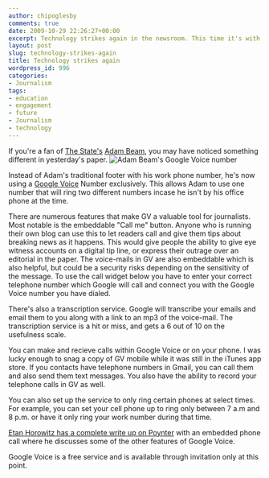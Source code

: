```yaml
---
author: chipoglesby
comments: true
date: 2009-10-29 22:26:27+00:00
excerpt: Technology strikes again in the newsroom. This time it's with Google Voice.
layout: post
slug: technology-strikes-again
title: Technology strikes again
wordpress_id: 996
categories:
- Journalism
tags:
- education
- engagement
- future
- Journalism
- technology
---
```


If you're a fan of [The State's](http://www.thestate.com) [Adam Beam](http://www.twitter.com/adambeam), you may have noticed something different in yesterday's paper.
![Adam Beam's Google Voice number](http://www.chipoglesby.com/wp-content/uploads/2009/10/beamnew.jpg)



Instead of Adam's traditional footer with his work phone number, he's now using a [Google Voice](http://www.google.com/voice) Number exclusively. This allows Adam to use one number that will ring two different numbers incase he isn't by his office phone at the time.



There are numerous features that make GV a valuable tool for journalists. Most notable is the embeddable "Call me" button. Anyone who is running their own blog can use this to let readers call and give them tips about breaking news as it happens. This would give people the ability to give eye witness accounts on a digital tip line, or express their outrage over an editorial in the paper. The voice-mails in GV are also embeddable which is also helpful, but could be a security risks depending on the sensitivity of the message. To use the call widget below you have to enter your correct telephone number which Google will call and connect you with the Google Voice number you have dialed.







There's also a transcription service. Google will transcribe your emails and email them to you along with a link to an mp3 of the voice-mail. The transcription service is a hit or miss, and gets a 6 out of 10 on the usefulness scale.



You can make and recieve calls within Google Voice or on your phone. I was lucky enough to snag a copy of GV mobile while it was still in the iTunes app store. If you contacts have telephone numbers in Gmail, you can call them and also send them text messages. You also have the ability to record your telephone calls in GV as well.



You can also set up the service to only ring certain phones at select times. For example, you can set your cell phone up to ring only between 7 a.m and 8 p.m. or have it only ring your work number during that time.



[Etan Horowitz has a complete write up on Poynter](http://www.poynter.org/column.asp?id=31&aid=168014) with an embedded phone call where he discusses some of the other features of Google Voice.

Google Voice is a free service and is available through invitation only at this point.
